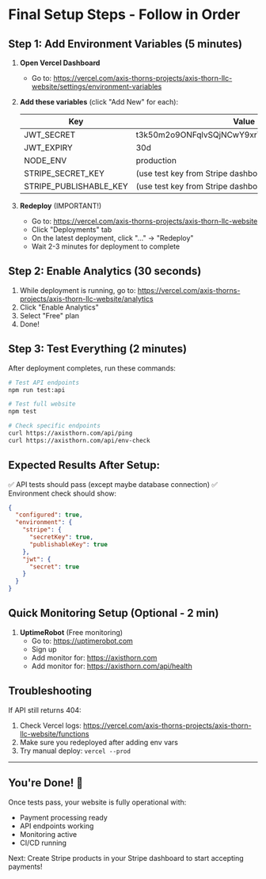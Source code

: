 # Final Setup Steps - Follow in Order

## Step 1: Add Environment Variables (5 minutes)

1. **Open Vercel Dashboard**
   - Go to: https://vercel.com/axis-thorns-projects/axis-thorn-llc-website/settings/environment-variables

2. **Add these variables** (click "Add New" for each):
   
   | Key | Value | Environment |
   |-----|-------|-------------|
   | JWT_SECRET | t3k50m2o9ONFqlvSQjNCwY9xrYlxKXwoZOBYuu0R5wc= | All |
   | JWT_EXPIRY | 30d | All |
   | NODE_ENV | production | Production |
   | STRIPE_SECRET_KEY | (use test key from Stripe dashboard) | All |
   | STRIPE_PUBLISHABLE_KEY | (use test key from Stripe dashboard) | All |

3. **Redeploy** (IMPORTANT!)
   - Go to: https://vercel.com/axis-thorns-projects/axis-thorn-llc-website
   - Click "Deployments" tab
   - On the latest deployment, click "..." → "Redeploy"
   - Wait 2-3 minutes for deployment to complete

## Step 2: Enable Analytics (30 seconds)

1. While deployment is running, go to: https://vercel.com/axis-thorns-projects/axis-thorn-llc-website/analytics
2. Click "Enable Analytics"
3. Select "Free" plan
4. Done!

## Step 3: Test Everything (2 minutes)

After deployment completes, run these commands:

```bash
# Test API endpoints
npm run test:api

# Test full website
npm test

# Check specific endpoints
curl https://axisthorn.com/api/ping
curl https://axisthorn.com/api/env-check
```

## Expected Results After Setup:

✅ API tests should pass (except maybe database connection)
✅ Environment check should show:
```json
{
  "configured": true,
  "environment": {
    "stripe": {
      "secretKey": true,
      "publishableKey": true
    },
    "jwt": {
      "secret": true
    }
  }
}
```

## Quick Monitoring Setup (Optional - 2 min)

1. **UptimeRobot** (Free monitoring)
   - Go to: https://uptimerobot.com
   - Sign up
   - Add monitor for: https://axisthorn.com
   - Add monitor for: https://axisthorn.com/api/health

## Troubleshooting

If API still returns 404:
1. Check Vercel logs: https://vercel.com/axis-thorns-projects/axis-thorn-llc-website/functions
2. Make sure you redeployed after adding env vars
3. Try manual deploy: `vercel --prod`

---

## You're Done! 🎉

Once tests pass, your website is fully operational with:
- Payment processing ready
- API endpoints working
- Monitoring active
- CI/CD running

Next: Create Stripe products in your Stripe dashboard to start accepting payments!